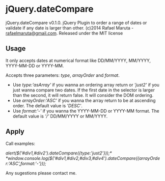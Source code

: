 jQuery.dateCompare
======

jQuery.dateCompare v0.1.0. 
jQuery Plugin to order a range of dates or validate if any date is larger than other. 
(c)2014 Rafael Maruta - rafaelmaruta@gmail.com.
Released under the MIT license

Usage
--------

It only accepts dates at numerical format like DD/MM/YYYY, MM/YYYY, YYYY-MM-DD or YYYY-MM.

Accepts three parameters: *type*, *arrayOrder* and *format*.

- Use *type:'asArray'* if you wanna an ordering array return or *'just2'* if you just wanna compare two dates.
If the first date in the selector is larger than the second, it will return false. It will consider the DOM ordering.
- Use *arrayOrder:'ASC'* if you wanna the array return to be at ascending order. The default value is *'DESC'*.
- Use *format:'-'* if you wanna the YYYY-MM-DD or YYYY-MM format. The default value is *'/'* DD/MM/YYYY or MM/YYYY.


Apply
--------

Call examples:

*alert($('#div1,#div2').dateCompare({type:'just2'}));*
*window.console.log($('#div1,#div2,#div3,#div4').dateCompare({arrayOrder:'ASC',format:'-'}));*

Any sugestions please contact me.
